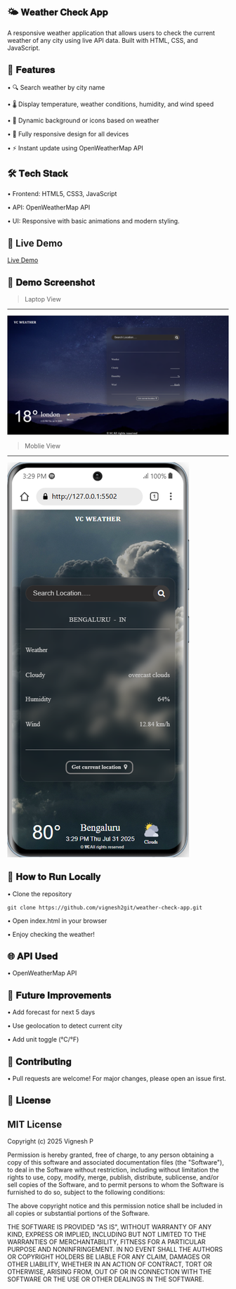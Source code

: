 🌤️ 𝐖𝐞𝐚𝐭𝐡𝐞𝐫 𝐂𝐡𝐞𝐜𝐤 𝐀𝐩𝐩
---
A responsive weather application that allows users to check the current weather of any city using live API data. Built with HTML, CSS, and JavaScript.

🚀 𝐅𝐞𝐚𝐭𝐮𝐫𝐞𝐬
---
•	🔍 Search weather by city name

•	🌡️ Display temperature, weather conditions, humidity, and wind speed

•	🌇 Dynamic background or icons based on weather

•	📱 Fully responsive design for all devices

•	⚡ Instant update using OpenWeatherMap API



🛠️ 𝐓𝐞𝐜𝐡 𝐒𝐭𝐚𝐜𝐤
---
•	Frontend: HTML5, CSS3, JavaScript

•	API: OpenWeatherMap API

•	UI: Responsive with basic animations and modern styling.


🔗 Live Demo
---
[Live Demo](https://weather-check-app2822.netlify.app)

📸 𝐃𝐞𝐦𝐨 𝐒𝐜𝐫𝐞𝐞𝐧𝐬𝐡𝐨𝐭
---
>Laptop View
---
![Weather App Screenshot](/images/weather-demo.png)



>Moblie View
---
![Weather App Screenshot](/images/weather-moblie-demo.png)



🔧 𝐇𝐨𝐰 𝐭𝐨 𝐑𝐮𝐧 𝐋𝐨𝐜𝐚𝐥𝐥𝐲
---

• Clone the repository

    git clone https://github.com/vignesh2git/weather-check-app.git

• Open index.html in your browser

• Enjoy checking the weather!

🌐 𝐀𝐏𝐈 𝐔𝐬𝐞𝐝
---
• OpenWeatherMap API

📌 𝐅𝐮𝐭𝐮𝐫𝐞 𝐈𝐦𝐩𝐫𝐨𝐯𝐞𝐦𝐞𝐧𝐭𝐬
---
•	Add forecast for next 5 days

•	Use geolocation to detect current city

•	Add unit toggle (°C/°F)


🤝 𝐂𝐨𝐧𝐭𝐫𝐢𝐛𝐮𝐭𝐢𝐧𝐠
---

• Pull requests are welcome! For major changes, please open an issue first.

📄 𝐋𝐢𝐜𝐞𝐧𝐬𝐞
---

MIT License
---

Copyright (c) 2025 Vignesh P

Permission is hereby granted, free of charge, to any person obtaining a copy
of this software and associated documentation files (the "Software"), to deal
in the Software without restriction, including without limitation the rights
to use, copy, modify, merge, publish, distribute, sublicense, and/or sell
copies of the Software, and to permit persons to whom the Software is
furnished to do so, subject to the following conditions:

The above copyright notice and this permission notice shall be included in
all copies or substantial portions of the Software.

THE SOFTWARE IS PROVIDED "AS IS", WITHOUT WARRANTY OF ANY KIND, EXPRESS OR
IMPLIED, INCLUDING BUT NOT LIMITED TO THE WARRANTIES OF MERCHANTABILITY,
FITNESS FOR A PARTICULAR PURPOSE AND NONINFRINGEMENT. IN NO EVENT SHALL THE
AUTHORS OR COPYRIGHT HOLDERS BE LIABLE FOR ANY CLAIM, DAMAGES OR OTHER
LIABILITY, WHETHER IN AN ACTION OF CONTRACT, TORT OR OTHERWISE, ARISING FROM,
OUT OF OR IN CONNECTION WITH THE SOFTWARE OR THE USE OR OTHER DEALINGS IN
THE SOFTWARE.



